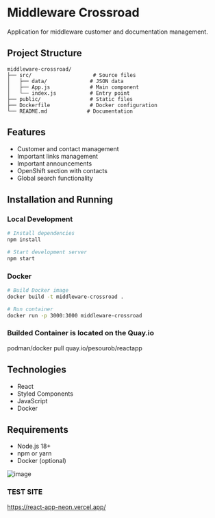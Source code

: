 # Middleware Crossroad

Application for middleware customer and documentation management.

## Project Structure

```
middleware-crossroad/
├── src/                    # Source files
│   ├── data/              # JSON data
│   ├── App.js             # Main component
│   └── index.js           # Entry point
├── public/                # Static files
├── Dockerfile             # Docker configuration
└── README.md             # Documentation
```

## Features

- Customer and contact management
- Important links management
- Important announcements
- OpenShift section with contacts
- Global search functionality

## Installation and Running

### Local Development

```bash
# Install dependencies
npm install

# Start development server
npm start
```

### Docker

```bash
# Build Docker image
docker build -t middleware-crossroad .

# Run container
docker run -p 3000:3000 middleware-crossroad
```

### Builded Container is located on the Quay.io

podman/docker pull quay.io/pesourob/reactapp

## Technologies

- React
- Styled Components
- JavaScript
- Docker

## Requirements

- Node.js 18+
- npm or yarn
- Docker (optional)

![image](https://github.com/user-attachments/assets/0f12eabc-4173-4255-be65-1ca33cafd0c7)

### TEST SITE 

https://react-app-neon.vercel.app/
